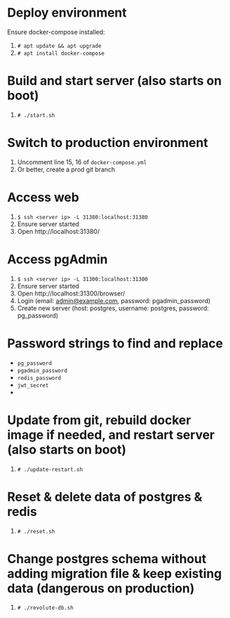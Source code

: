 # Deploy environment
Ensure docker-compose installed:
1. `# apt update && apt upgrade`
2. `# apt install docker-compose`

# Build and start server (also starts on boot)
1. `# ./start.sh`

# Switch to production environment
1. Uncomment line 15, 16 of `docker-compose.yml`
2. Or better, create a prod git branch

# Access web
1. `$ ssh <server ip> -L 31380:localhost:31380`
2. Ensure server started
3. Open http://localhost:31380/

# Access pgAdmin
1. `$ ssh <server ip> -L 31300:localhost:31300`
2. Ensure server started
3. Open http://localhost:31300/browser/
4. Login (email: admin@example.com, password: pgadmin_password)
5. Create new server (host: postgres, username: postgres, password: pg_password)

# Password strings to find and replace
- `pg_password`
- `pgadmin_password`
- `redis_password`
- `jwt_secret`
- 
# Update from git, rebuild docker image if needed, and restart server (also starts on boot)
1. `# ./update-restart.sh`

# Reset & delete data of postgres & redis
1. `# ./reset.sh`

# Change postgres schema without adding migration file & keep existing data (dangerous on production)
1. `# ./revolute-db.sh`